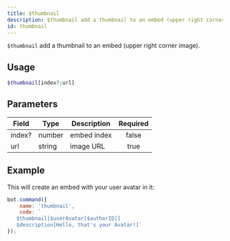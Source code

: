 ```yaml
---
title: $thumbnail
description: $thumbnail add a thumbnail to an embed (upper right corner image).
id: thumbnail
---
```


`$thumbnail` add a thumbnail to an embed (upper right corner image).

## Usage

```php
$thumbnail[index?;url]
```

## Parameters 

| Field  | Type   | Description | Required |
|--------|--------|-------------|:--------:|
| index? | number | embed index |  false   |
| url    | string | image URL   |   true   |

## Example

This will create an embed with your user avatar in it:

```javascript
bot.command({
    name: 'thumbnail',
    code: `
   $thumbnail[$userAvatar[$authorID]]
   $description[Hello, that's your Avatar!]`
});
```